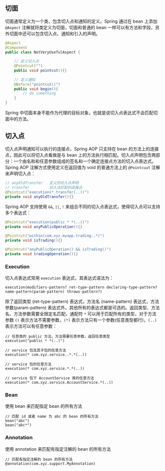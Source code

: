 ## 切面

切面通常定义为一个类，包含切入点和通知的定义。Spring 通过在 bean 上添加 `@Aspect` 注解就将类定义为切面，切面和普通的 bean 一样可以有方法和字段，另外切面中还可以包含切入点、通知和引入的声明。

```java
@Aspect
@Component
public class NotVeryUsefulAspect {
    
    // 定义切入点
    @Pointcut("")
    public void pointcut(){}
    
    // 定义通知
    @Before("pointcut()")
    public void begin(){
		// do something
    }
}
```

Spring 中切面本身不能作为代理的目标对象，也就是说切入点表达式不会匹配切面中的方法。

## 切入点

切入点声明通知可以执行的连接点，Spring AOP 只支持在 bean 的方法上的连接点，因此可以将切入点看做是与 bean 上的方法执行相匹配。切入点声明包含两部分：一个由名称和任意参数组成的签名和一个确定连接点方法的切入点表达式。Spring AOP 注解方式使用定义在返回值为 void 的普通方法上的 `@Pointcuut` 注解来声明切入点：

```java
// anyOldTransfer	定义的切入点声明
// transfer			切入点匹配的连接点
@Pointcut("execution(* transfer(..))")
private void anyOldTransfer(){}
```

Spring AOP 支持使用 `&&`,  `||`,  `!` 来组合不同的切入点表达式，使得切入点可以支持多个表达式：

```java
@Pointcut("execution(public * *(..))")
private void anyPublicOperation(){}

@Pointcut("within(com.xyz.myapp.trading..*)")
private void isTrading(){}

@Pointcut("anyPublicOperation() && isTrading()")
private void tradingOperation(){}
```

### Execution

切入点表达式常用 `execution` 表达式，其表达式语法为：

```
execution(modifiers-pattern? ret-type-pattern declaring-type-pattern?name-pattern(param-pattern) throws-pattern?)
```

除了返回类型 (ret-type-pattern) 表达式，方法名 (name-pattern) 表达式，方法参数(param-pattern) 表达式外，其他所有的表达式都是可选的。返回类型、方法名、方法参数需要全限定名匹配，通配符 `*` 可以用于匹配所有的类型，对于方法参数 `()` 表示方法不需要参数，`(*)` 表示方法只有一个参数(任意类型都行)，`(..)` 表示方法可以有任意参数：

```
// 任意类的 public 方法，方法需要任意参数，返回任意类型
execution("public * *(..)")

// service 包及其子包的任意方法
execution(* com.xyz.service..*.*(..))

// service 包的任意方法
execution(* com.xyz.service.*.*(..))

// service 包下 AccountService 类的任意方法
execution(* com.xyz.service.AccountService.*(..))
```

### Bean

使用 bean 来匹配指定 bean 的所有方法

```
// 匹配 id 或者 name 为 abc 的 bean 的所有方法
bean("abc")
bean("abc*")
```

### Annotation

使用 annotation 来匹配有指定注解的 bean 的所有方法

```
// 匹配有指定注解的 bean 的所有方法
@annotation(com.xyz.support.MyAnnotation)
```

